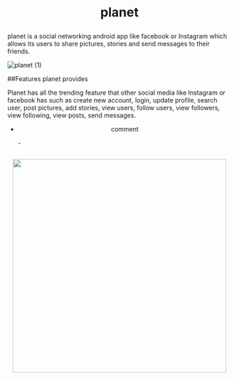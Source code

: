 # <p align="center">planet</p>
planet is a social networking android app like facebook or Instagram which allows its users to share pictures, stories and send messages to their friends.

![planet (1)](https://user-images.githubusercontent.com/63718517/188502725-3a8821ed-1456-45d9-98a7-1c2f5edc035b.png)

##Features planet provides

Planet has all the trending feature that other social media like Instagram or facebook has such as create new account, login, update profile, search user, post pictures, add stories, view users, follow users, view followers, view following, view posts, send messages.

- <p align="center">comment</p> -
<div class="float>
<p align="center">
  <img "src="https://user-images.githubusercontent.com/63718517/188695417-9dc2fdc0-19f8-4312-89f1-73d604bd5455.gif">
</p>


<p align="center">
  <img width="480" height="480" src="https://user-images.githubusercontent.com/63718517/188713624-6986f37d-2ed5-4310-a4a8-5066c6590628.gif">
</p>
                                                                                                                                           </div>
                                                                                                                                                                                                                                                             


